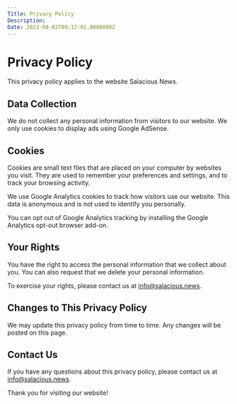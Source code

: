 ```yaml
---
Title: Privacy Policy
Description: 
Date: 2023-08-02T09:12:01.0000000Z
---
```


# Privacy Policy

This privacy policy applies to the website Salacious News.

## Data Collection

We do not collect any personal information from visitors to our website. We only use cookies to display ads using Google AdSense.

## Cookies

Cookies are small text files that are placed on your computer by websites you visit. They are used to remember your preferences and settings, and to track your browsing activity.

We use Google Analytics cookies to track how visitors use our website. This data is anonymous and is not used to identify you personally.

You can opt out of Google Analytics tracking by installing the Google Analytics opt-out browser add-on.

## Your Rights

You have the right to access the personal information that we collect about you. You can also request that we delete your personal information.

To exercise your rights, please contact us at info@salacious.news.

## Changes to This Privacy Policy

We may update this privacy policy from time to time. Any changes will be posted on this page.

## Contact Us

If you have any questions about this privacy policy, please contact us at info@salacious.news.

Thank you for visiting our website!
